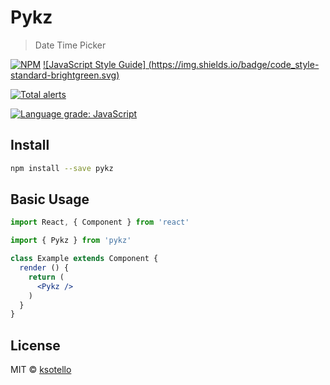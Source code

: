 # Pykz

> Date Time Picker

[![NPM](https://img.shields.io/npm/v/pykz.svg)](https://www.npmjs.com/package/pykz) [![JavaScript Style Guide]
(https://img.shields.io/badge/code_style-standard-brightgreen.svg)](https://standardjs.com)

[![Total alerts](https://img.shields.io/lgtm/alerts/g/ksotello/pykz.svg?logo=lgtm&logoWidth=18)](https://lgtm.com/projects/g/ksotello/pykz/alerts/)

[![Language grade: JavaScript](https://img.shields.io/lgtm/grade/javascript/g/ksotello/pykz.svg?logo=lgtm&logoWidth=18)](https://lgtm.com/projects/g/ksotello/pykz/context:javascript)

## Install

```bash
npm install --save pykz
```

## Basic Usage

```jsx
import React, { Component } from 'react'

import { Pykz } from 'pykz'

class Example extends Component {
  render () {
    return (
      <Pykz />
    )
  }
}
```

## License

MIT © [ksotello](https://github.com/ksotello)
